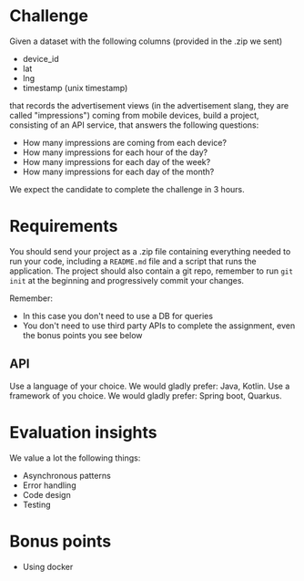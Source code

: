 # Challenge

Given a dataset with the following columns (provided in the .zip we sent)

* device_id
* lat
* lng
* timestamp (unix timestamp)

that records the advertisement views (in the advertisement slang, they are called "impressions") coming from mobile devices, build a project, consisting of an API service, that answers the following questions:

* How many impressions are coming from each device?
* How many impressions for each hour of the day?
* How many impressions for each day of the week?
* How many impressions for each day of the month?

We expect the candidate to complete the challenge in 3 hours.

# Requirements

You should send your project as a .zip file containing everything needed to run your code, including a `README.md` file and a script that runs the application. 
The project should also contain a git repo, remember to run `git init` at the beginning and progressively commit your changes.

Remember: 

* In this case you don't need to use a DB for queries
* You don't need to use third party APIs to complete the assignment, even the bonus points you see below


## API

Use a language of your choice. We would gladly prefer: Java, Kotlin.
Use a framework of you choice. We would gladly prefer: Spring boot, Quarkus.

# Evaluation insights

We value a lot the following things:

* Asynchronous patterns
* Error handling
* Code design
* Testing

# Bonus points

* Using docker


